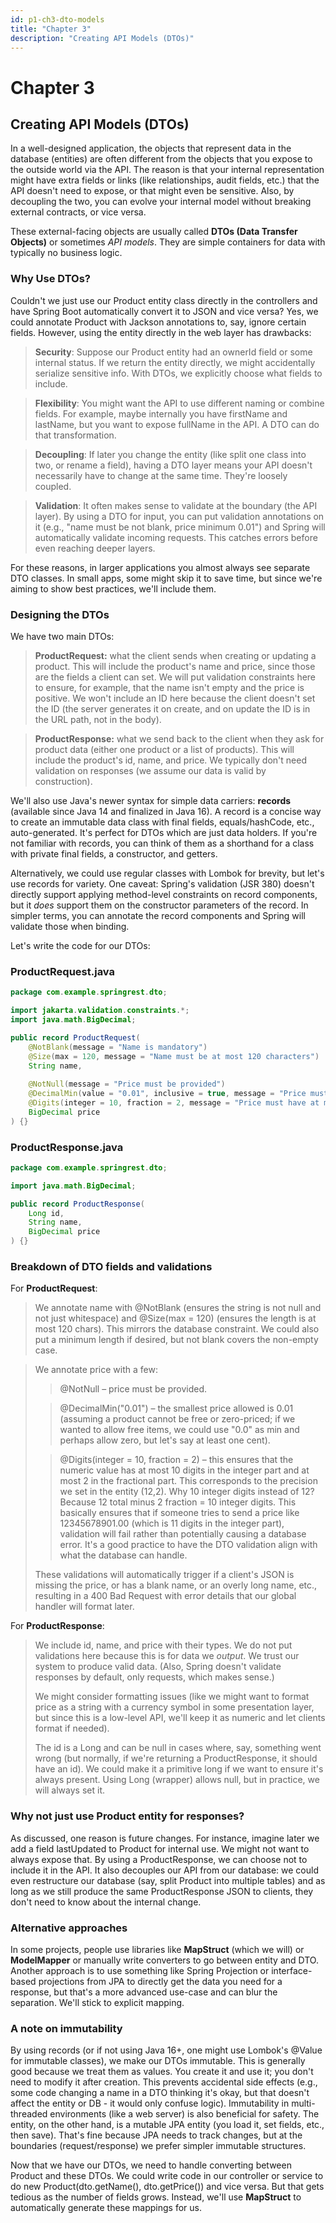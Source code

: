 ```yaml
---
id: p1-ch3-dto-models
title: "Chapter 3"
description: "Creating API Models (DTOs)"
---
```

# Chapter 3

## **Creating API Models (DTOs)**

In a well-designed application, the objects that represent data in the database (entities) are often different from the objects that you expose to the outside world via the API. The reason is that your internal representation might have extra fields or links (like relationships, audit fields, etc.) that the API doesn<span dir="rtl">'</span>t need to expose, or that might even be sensitive. Also, by decoupling the two, you can evolve your internal model without breaking external contracts, or vice versa.

These external-facing objects are usually called **DTOs (Data Transfer Objects)** or sometimes *API models*. They are simple containers for data with typically no business logic.

### **Why Use DTOs?**

Couldn<span dir="rtl">'</span>t we just use our Product entity class directly in the controllers and have Spring Boot automatically convert it to JSON and vice versa? Yes, we could annotate Product with Jackson annotations to, say, ignore certain fields. However, using the entity directly in the web layer has drawbacks:

> **Security**: Suppose our Product entity had an ownerId field or some internal status. If we return the entity directly, we might accidentally serialize sensitive info. With DTOs, we explicitly choose what fields to include.

> **Flexibility**: You might want the API to use different naming or combine fields. For example, maybe internally you have firstName and lastName, but you want to expose fullName in the API. A DTO can do that transformation.

> **Decoupling**: If later you change the entity (like split one class into two, or rename a field), having a DTO layer means your API doesn<span dir="rtl">'</span>t necessarily have to change at the same time. They<span dir="rtl">'</span>re loosely coupled.

> **Validation**: It often makes sense to validate at the boundary (the API layer). By using a DTO for input, you can put validation annotations on it (e.g., <span dir="rtl">"</span>name must be not blank, price minimum 0.01") and Spring will automatically validate incoming requests. This catches errors before even reaching deeper layers.

For these reasons, in larger applications you almost always see separate DTO classes. In small apps, some might skip it to save time, but since we<span dir="rtl">'</span>re aiming to show best practices, we<span dir="rtl">'</span>ll include them.

### **Designing the DTOs**

We have two main DTOs:

> **ProductRequest:** what the client sends when creating or updating a product. This will include the product<span dir="rtl">'</span>s name and price, since those are the fields a client can set. We will put validation constraints here to ensure, for example, that the name isn<span dir="rtl">'</span>t empty and the price is positive. We won<span dir="rtl">'</span>t include an ID here because the client doesn<span dir="rtl">'</span>t set the ID (the server generates it on create, and on update the ID is in the URL path, not in the body).

> **ProductResponse:** what we send back to the client when they ask for product data (either one product or a list of products). This will include the product<span dir="rtl">'</span>s id, name, and price. We typically don<span dir="rtl">'</span>t need validation on responses (we assume our data is valid by construction).

We<span dir="rtl">'</span>ll also use Java<span dir="rtl">'</span>s newer syntax for simple data carriers: **records** (available since Java 14 and finalized in Java 16). A record is a concise way to create an immutable data class with final fields, equals/hashCode, etc., auto-generated. It<span dir="rtl">'</span>s perfect for DTOs which are just data holders. If you<span dir="rtl">'</span>re not familiar with records, you can think of them as a shorthand for a class with private final fields, a constructor, and getters.

Alternatively, we could use regular classes with Lombok for brevity, but let<span dir="rtl">'</span>s use records for variety. One caveat: Spring<span dir="rtl">'</span>s validation (JSR 380) doesn<span dir="rtl">'</span>t directly support applying method-level constraints on record components, but it *does* support them on the constructor parameters of the record. In simpler terms, you can annotate the record components and Spring will validate those when binding.

Let<span dir="rtl">'</span>s write the code for our DTOs:

### **ProductRequest.java**

```java
package com.example.springrest.dto;

import jakarta.validation.constraints.*;
import java.math.BigDecimal;

public record ProductRequest(
    @NotBlank(message = "Name is mandatory")
    @Size(max = 120, message = "Name must be at most 120 characters")
    String name,
    
    @NotNull(message = "Price must be provided")
    @DecimalMin(value = "0.01", inclusive = true, message = "Price must be greater than 0")
    @Digits(integer = 10, fraction = 2, message = "Price must have at most 2 decimal places")
    BigDecimal price
) {}
```

### **ProductResponse.java**

```java
package com.example.springrest.dto;

import java.math.BigDecimal;

public record ProductResponse(
    Long id,
    String name,
    BigDecimal price
) {}
```

### **Breakdown of DTO fields and validations**

For **ProductRequest**:

> We annotate name with @NotBlank (ensures the string is not null and not just whitespace) and @Size(max = 120) (ensures the length is at most 120 chars). This mirrors the database constraint. We could also put a minimum length if desired, but not blank covers the non-empty case.

> We annotate price with a few:
>
>> @NotNull – price must be provided.
>
>> @DecimalMin("0.01") – the smallest price allowed is 0.01 (assuming a product cannot be free or zero-priced; if we wanted to allow free items, we could use <span dir="rtl">"</span>0.0" as min and perhaps allow zero, but let<span dir="rtl">'</span>s say at least one cent).
>
>> @Digits(integer = 10, fraction = 2) – this ensures that the numeric value has at most 10 digits in the integer part and at most 2 in the fractional part. This corresponds to the precision we set in the entity (12,2). Why 10 integer digits instead of 12? Because 12 total minus 2 fraction = 10 integer digits. This basically ensures that if someone tries to send a price like 12345678901.00 (which is 11 digits in the integer part), validation will fail rather than potentially causing a database error. It<span dir="rtl">'</span>s a good practice to have the DTO validation align with what the database can handle.
>
> These validations will automatically trigger if a client<span dir="rtl">'</span>s JSON is missing the price, or has a blank name, or an overly long name, etc., resulting in a 400 Bad Request with error details that our global handler will format later.

For **ProductResponse**:

> We include id, name, and price with their types. We do not put validations here because this is for data we *output*. We trust our system to produce valid data. (Also, Spring doesn<span dir="rtl">'</span>t validate responses by default, only requests, which makes sense.)
>
> We might consider formatting issues (like we might want to format price as a string with a currency symbol in some presentation layer, but since this is a low-level API, we<span dir="rtl">'</span>ll keep it as numeric and let clients format if needed).
>
> The id is a Long and can be null in cases where, say, something went wrong (but normally, if we<span dir="rtl">'</span>re returning a ProductResponse, it should have an id). We could make it a primitive long if we want to ensure it<span dir="rtl">'</span>s always present. Using Long (wrapper) allows null, but in practice, we will always set it.

### **Why not just use Product entity for responses?** 
As discussed, one reason is future changes. For instance, imagine later we add a field lastUpdated to Product for internal use. We might not want to always expose that. By using a ProductResponse, we can choose not to include it in the API. It also decouples our API from our database: we could even restructure our database (say, split Product into multiple tables) and as long as we still produce the same ProductResponse JSON to clients, they don<span dir="rtl">'</span>t need to know about the internal change.

### **Alternative approaches** 
In some projects, people use libraries like **MapStruct** (which we will) or **ModelMapper** or manually write converters to go between entity and DTO. Another approach is to use something like Spring Projection or interface-based projections from JPA to directly get the data you need for a response, but that<span dir="rtl">'</span>s a more advanced use-case and can blur the separation. We<span dir="rtl">'</span>ll stick to explicit mapping.

### **A note on immutability** 
By using records (or if not using Java 16+, one might use Lombok<span dir="rtl">'</span>s @Value for immutable classes), we make our DTOs immutable. This is generally good because we treat them as values. You create it and use it; you don<span dir="rtl">'</span>t need to modify it after creation. This prevents accidental side effects (e.g., some code changing a name in a DTO thinking it<span dir="rtl">'</span>s okay, but that doesn<span dir="rtl">'</span>t affect the entity or DB - it would only confuse logic). Immutability in multi-threaded environments (like a web server) is also beneficial for safety. The entity, on the other hand, is a mutable JPA entity (you load it, set fields, etc., then save). That<span dir="rtl">'</span>s fine because JPA needs to track changes, but at the boundaries (request/response) we prefer simpler immutable structures.

Now that we have our DTOs, we need to handle converting between Product and these DTOs. We could write code in our controller or service to do new Product(dto.getName(), dto.getPrice()) and vice versa. But that gets tedious as the number of fields grows. Instead, we<span dir="rtl">'</span>ll use **MapStruct** to automatically generate these mappings for us.
